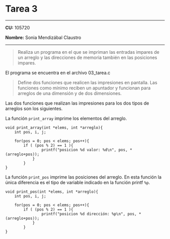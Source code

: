 


# Tarea 3

---

**CU:** 105720

**Nombre:** Sonia Mendizábal Claustro

---

>Realiza un programa en el que se impriman las entradas impares de un arreglo y las direcciones de memoria también en las posiciones impares. 

El programa se encuentra en el archivo 03_tarea.c

>Define dos funciones que realicen las impresiones en pantalla. Las funciones como mínimo reciben un apuntador y funcionan para arreglos de una dimensión y de dos dimensiones.

Las dos funciones que realizan las impresiones para los dos tipos de arreglos son los siguientes. 

La función `print_array` imprime los elementos del arreglo.
```
void print_array(int *elems, int *arreglo){
    int pos, i, j;
    
    for(pos = 0; pos < elems; pos++){
        if ( (pos % 2) == 1 ){
                printf("posicion %d valor: %d\n", pos, *(arreglo+pos));
            }
        }
}
```

La función `print_pos` imprime las posiciones del arreglo. En esta 
función la única diferencia es el tipo de variable indicado 
en la función printf `%p`.
```
void print_pos(int *elems, int *arreglo){
    int pos, i, j;
    
    for(pos = 0; pos < elems; pos++){
        if ( (pos % 2) == 1 ){
                printf("posicion %d dirección: %p\n", pos, *(arreglo+pos));     
            }
        }
}
```

